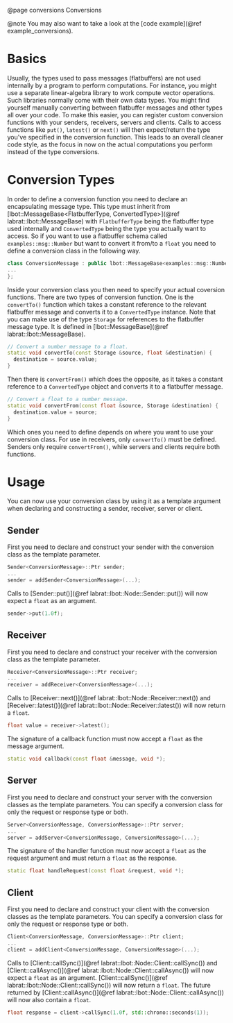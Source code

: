 @page conversions Conversions

@note
You may also want to take a look at the [code example](@ref example_conversions).

# Basics
Usually, the types used to pass messages (flatbuffers) are not used internally by a program to perform computations. For instance, you might use a separate linear-algebra library to work compute vector operations. Such libraries normally come with their own data types. You might find yourself manually converting between flatbuffer messages and other types all over your code. To make this easier, you can register custom conversion functions with your senders, receivers, servers and clients. Calls to access functions like `put()`, `latest()` or `next()` will then expect/return the type you've specified in the conversion function. This leads to an overall cleaner code style, as the focus in now on the actual computations you perform instead of the type conversions.

# Conversion Types
In order to define a conversion function you need to declare an encapsulating message type. This type must inherit from [lbot::MessageBase<FlatbufferType, ConvertedType>](@ref labrat::lbot::MessageBase) with `FlatbufferType` being the flatbuffer type used internally and `ConvertedType` being the type you actually want to access. So if you want to use a flatbuffer schema called `examples::msg::Number` but want to convert it from/to a `float` you need to define a conversion class in the following way.
```cpp
class ConversionMessage : public lbot::MessageBase<examples::msg::Number, float> {
...
};
```
Inside your conversion class you then need to specify your actual coversion functions. There are two types of conversion function. One is the `convertTo()` function which takes a constant reference to the relevant flatbuffer message and converts it to a `ConvertedType` instance. Note that you can make use of the type `Storage` for references to the flatbuffer message type. It is defined in [lbot::MessageBase](@ref labrat::lbot::MessageBase).
```cpp
// Convert a number message to a float.
static void convertTo(const Storage &source, float &destination) {
  destination = source.value;
}
```
Then there is `convertFrom()` which does the opposite, as it takes a constant reference to a `ConvertedType` object and converts it to a flatbuffer message.
```cpp
// Convert a float to a number message.
static void convertFrom(const float &source, Storage &destination) {
  destination.value = source;
}
```
Which ones you need to define depends on where you want to use your conversion class. For use in receivers, only `convertTo()` must be defined. Senders only require `convertFrom()`, while servers and clients require both functions.

# Usage
You can now use your conversion class by using it as a template argument when declaring and constructing a sender, receiver, server or client.

## Sender
First you need to declare and construct your sender with the conversion class as the template parameter.
```cpp
Sender<ConversionMessage>::Ptr sender;
...
sender = addSender<ConversionMessage>(...);
```
Calls to [Sender::put()](@ref labrat::lbot::Node::Sender::put()) will now expect a `float` as an argument.
```cpp
sender->put(1.0f);
```

## Receiver
First you need to declare and construct your receiver with the conversion class as the template parameter.
```cpp
Receiver<ConversionMessage>::Ptr receiver;
...
receiver = addReceiver<ConversionMessage>(...);
```
Calls to [Receiver::next()](@ref labrat::lbot::Node::Receiver::next()) and [Receiver::latest()](@ref labrat::lbot::Node::Receiver::latest()) will now return a `float`.
```cpp
float value = receiver->latest();
```
The signature of a callback function must now accept a `float` as the message argument.
```cpp
static void callback(const float &message, void *);
```

## Server
First you need to declare and construct your server with the conversion classes as the template parameters. You can specify a conversion class for only the request or response type or both.
```cpp
Server<ConversionMessage, ConversionMessage>::Ptr server;
...
server = addServer<ConversionMessage, ConversionMessage>(...);
```
The signature of the handler function must now accept a `float` as the request argument and must return a `float` as the response.
```cpp
static float handleRequest(const float &request, void *);
```

## Client
First you need to declare and construct your client with the conversion classes as the template parameters. You can specify a conversion class for only the request or response type or both.
```cpp
Client<ConversionMessage, ConversionMessage>::Ptr client;
...
client = addClient<ConversionMessage, ConversionMessage>(...);
```
Calls to [Client::callSync()](@ref labrat::lbot::Node::Client::callSync()) and [Client::callAsync()](@ref labrat::lbot::Node::Client::callAsync()) will now expect a `float` as an argument. [Client::callSync()](@ref labrat::lbot::Node::Client::callSync()) will now return a `float`. The future returned by [Client::callAsync()](@ref labrat::lbot::Node::Client::callAsync()) will now also contain a `float`.
```cpp
float response = client->callSync(1.0f, std::chrono::seconds(1));
```
